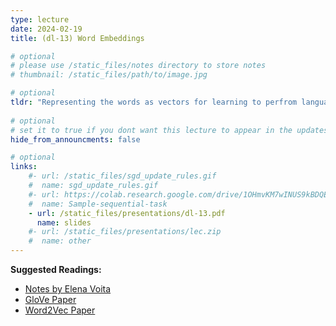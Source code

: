 ```yaml
---
type: lecture
date: 2024-02-19
title: (dl-13) Word Embeddings

# optional
# please use /static_files/notes directory to store notes
# thumbnail: /static_files/path/to/image.jpg 

# optional
tldr: "Representing the words as vectors for learning to perfrom language tasks"
  
# optional
# set it to true if you dont want this lecture to appear in the updates section
hide_from_announcments: false

# optional
links: 
    #- url: /static_files/sgd_update_rules.gif
    #  name: sgd_update_rules.gif
    #- url: https://colab.research.google.com/drive/1OHmvKM7wINUS9kBDQExY_oDKK4AX-wgN?usp=sharing
    #  name: Sample-sequential-task
    - url: /static_files/presentations/dl-13.pdf
      name: slides
    #- url: /static_files/presentations/lec.zip
    #  name: other
---
```

**Suggested Readings:**
- [Notes by Elena Voita](https://lena-voita.github.io/nlp_course/word_embeddings.html)
- [GloVe Paper](https://aclanthology.org/D14-1162.pdf)
- [Word2Vec Paper](https://arxiv.org/abs/1301.3781)

